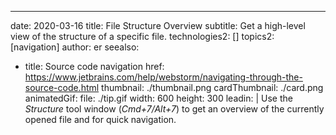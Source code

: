 ---
date: 2020-03-16
title: File Structure Overview
subtitle: Get a high-level view of the structure of a specific file.
technologies2: []
topics2: [navigation]
author: er
seealso:
- title: Source code navigation
  href: https://www.jetbrains.com/help/webstorm/navigating-through-the-source-code.html
thumbnail: ./thumbnail.png
cardThumbnail: ./card.png
animatedGif:
  file: ./tip.gif
  width: 600
  height: 300
leadin: |
  Use the *Structure* tool window (*Cmd+7/Alt+7*) to get an overview of 
  the currently opened file and for quick navigation.
